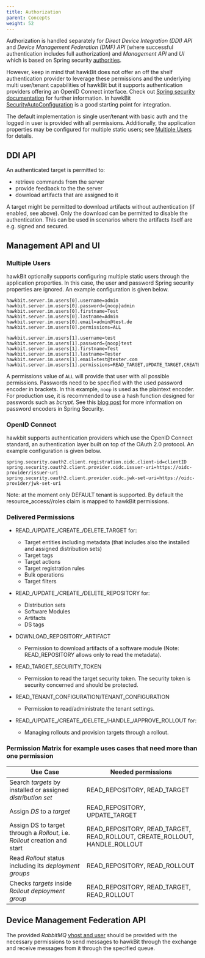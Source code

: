 ```yaml
---
title: Authorization
parent: Concepts
weight: 52
---
```


Authorization is handled separately for _Direct Device Integration (DDI) API_ and _Device Management Federation (DMF)
API_ (where successful authentication includes full authorization) and _Management API_ and _UI_ which is based on
Spring
security [authorities](https://github.com/eclipse-hawkbit/hawkbit/blob/master/hawkbit-security-core/src/main/java/org/eclipse/hawkbit/im/authentication/SpPermission.java).
<!--more-->

However, keep in mind that hawkBit does not offer an off the shelf authentication provider to leverage these permissions
and the underlying multi user/tenant capabilities of hawkBit but it supports authentication providers offering an OpenID
Connect interface. Check out [Spring security documentation](http://projects.spring.io/spring-security/) for further
information. In
hawkBit [SecurityAutoConfiguration](https://github.com/eclipse-hawkbit/hawkbit/blob/master/hawkbit-autoconfigure/src/main/java/org/eclipse/hawkbit/autoconfigure/security/SecurityAutoConfiguration.java)
is a good starting point for integration.

The default implementation is single user/tenant with basic auth and the logged in user is provided with all
permissions. Additionally, the application properties may be configured for multiple static users;
see [Multiple Users](#multiple-users) for details.

## DDI API

An authenticated target is permitted to:

- retrieve commands from the server
- provide feedback to the the server
- download artifacts that are assigned to it

A target might be permitted to download artifacts without authentication (if enabled, see above). Only the download can
be permitted to disable the authentication. This can be used in scenarios where the artifacts itself are e.g. signed and
secured.

## Management API and UI

### Multiple Users

hawkBit optionally supports configuring multiple static users through the application properties. In this case, the user
and password Spring security properties are ignored.
An example configuration is given below.

    hawkbit.server.im.users[0].username=admin
    hawkbit.server.im.users[0].password={noop}admin
    hawkbit.server.im.users[0].firstname=Test
    hawkbit.server.im.users[0].lastname=Admin
    hawkbit.server.im.users[0].email=admin@test.de
    hawkbit.server.im.users[0].permissions=ALL
    
    hawkbit.server.im.users[1].username=test
    hawkbit.server.im.users[1].password={noop}test
    hawkbit.server.im.users[1].firstname=Test
    hawkbit.server.im.users[1].lastname=Tester
    hawkbit.server.im.users[1].email=test@tester.com
    hawkbit.server.im.users[1].permissions=READ_TARGET,UPDATE_TARGET,CREATE_TARGET,DELETE_TARGET

A permissions value of `ALL` will provide that user with all possible permissions. Passwords need to be specified with
the used password encoder in brackets. In this example, `noop` is used as the plaintext encoder. For production use, it
is recommended to use a hash function designed for passwords such as *bcrypt*. See
this [blog post](https://spring.io/blog/2017/11/01/spring-security-5-0-0-rc1-released#password-storage-format) for more
information on password encoders in Spring Security.

### OpenID Connect

hawkbit supports authentication providers which use the OpenID Connect standard, an authentication layer built on top of
the OAuth 2.0 protocol.
An example configuration is given below.

    spring.security.oauth2.client.registration.oidc.client-id=clientID
    spring.security.oauth2.client.provider.oidc.issuer-uri=https://oidc-provider/issuer-uri
    spring.security.oauth2.client.provider.oidc.jwk-set-uri=https://oidc-provider/jwk-set-uri

Note: at the moment only DEFAULT tenant is supported. By default the resource_access/<client id>/roles claim is mapped
to hawkBit permissions. 

### Delivered Permissions

- READ_/UPDATE_/CREATE_/DELETE_TARGET for:
    - Target entities including metadata (that includes also the installed and assigned distribution sets)
    - Target tags
    - Target actions
    - Target registration rules
    - Bulk operations
    - Target filters

- READ_/UPDATE_/CREATE_/DELETE_REPOSITORY for:
    - Distribution sets
    - Software Modules
    - Artifacts
    - DS tags

- DOWNLOAD_REPOSITORY_ARTIFACT
    - Permission to download artifacts of a software module (Note: READ_REPOSITORY allows only to read the metadata).

- READ_TARGET_SECURITY_TOKEN
  - Permission to read the target security token. The security token is security concerned and should be protected.

- READ_TENANT_CONFIGURATION/TENANT_CONFIGURATION
    - Permission to read/administrate the tenant settings.

- READ_/UPDATE_/CREATE_/DELETE_/HANDLE_/APPROVE_ROLLOUT for:
    - Managing rollouts and provision targets through a rollout.

### Permission Matrix for example uses cases that need more than one permission

| Use Case                                                                   | Needed permissions                                                         |
|----------------------------------------------------------------------------|----------------------------------------------------------------------------|
| Search _targets_ by installed or assigned _distribution set_               | READ_REPOSITORY, READ_TARGET                                               |
| Assign _DS_ to a _target_                                                  | READ_REPOSITORY, UPDATE_TARGET                                             |
| Assign DS to target through a _Rollout_, i.e. _Rollout_ creation and start | READ_REPOSITORY, READ_TARGET, READ_ROLLOUT, CREATE_ROLLOUT, HANDLE_ROLLOUT |
| Read _Rollout_ status including its _deployment groups_                    | READ_REPOSITORY, READ_ROLLOUT                                              |
| Checks _targets_ inside _Rollout deployment group_                         | READ_REPOSITORY, READ_TARGET, READ_ROLLOUT                                 |

## Device Management Federation API

The provided _RabbitMQ_ [vhost and user](https://www.rabbitmq.com/access-control.html) should be provided with the
necessary permissions to send messages to hawkBit through the exchange and receive messages from it through the
specified queue.
